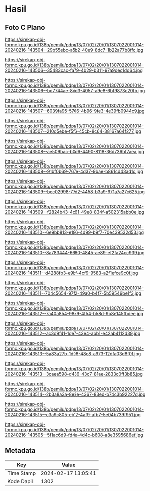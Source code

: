 # Hasil

## Foto C Plano

https://sirekap-obj-formc.kpu.go.id/138b/pemilu/pdpr/13/07/02/20/01/1307022001014-20240216-143504--29b55ebc-a5b2-40e9-8dc7-1b22a77b8ffc.jpg

https://sirekap-obj-formc.kpu.go.id/138b/pemilu/pdpr/13/07/02/20/01/1307022001014-20240216-143506--35483cac-fa79-4b29-b311-97a9dec1dd64.jpg

https://sirekap-obj-formc.kpu.go.id/138b/pemilu/pdpr/13/07/02/20/01/1307022001014-20240216-143506--bd7744ae-8dd3-4057-a9e8-6bf9873c20fb.jpg

https://sirekap-obj-formc.kpu.go.id/138b/pemilu/pdpr/13/07/02/20/01/1307022001014-20240216-143507--6039fa95-5706-4b96-9fe3-4e39fb0944c9.jpg

https://sirekap-obj-formc.kpu.go.id/138b/pemilu/pdpr/13/07/02/20/01/1307022001014-20240216-143507--210d5ebe-f5f6-45cb-8c64-38167a64f277.jpg

https://sirekap-obj-formc.kpu.go.id/138b/pemilu/pdpr/13/07/02/20/01/1307022001014-20240216-143508--ae509bac-b0d6-4490-8118-36d736bf7aea.jpg

https://sirekap-obj-formc.kpu.go.id/138b/pemilu/pdpr/13/07/02/20/01/1307022001014-20240216-143508--91bf0b69-767e-4d37-9bae-b861cd43ad1c.jpg

https://sirekap-obj-formc.kpu.go.id/138b/pemilu/pdpr/13/07/02/20/01/1307022001014-20240216-143509--bec02998-77d2-4458-b3a9-971a7a27c625.jpg

https://sirekap-obj-formc.kpu.go.id/138b/pemilu/pdpr/13/07/02/20/01/1307022001014-20240216-143509--f2824b43-4c61-49e8-834f-a502315abb0e.jpg

https://sirekap-obj-formc.kpu.go.id/138b/pemilu/pdpr/13/07/02/20/01/1307022001014-20240216-143510--6e9bb813-e186-4d99-b9f7-70e439532d53.jpg

https://sirekap-obj-formc.kpu.go.id/138b/pemilu/pdpr/13/07/02/20/01/1307022001014-20240216-143510--8a783444-6660-4845-ae89-ef2fa24cc939.jpg

https://sirekap-obj-formc.kpu.go.id/138b/pemilu/pdpr/13/07/02/20/01/1307022001014-20240216-143511--d4288fb3-e9bf-4cf9-9583-a2f1efce9c0f.jpg

https://sirekap-obj-formc.kpu.go.id/138b/pemilu/pdpr/13/07/02/20/01/1307022001014-20240216-143511--704c5654-97f2-49a0-b4f7-5b59549be1f3.jpg

https://sirekap-obj-formc.kpu.go.id/138b/pemilu/pdpr/13/07/02/20/01/1307022001014-20240216-143512--7a40a854-9859-4f54-b58d-9b8e145fbdee.jpg

https://sirekap-obj-formc.kpu.go.id/138b/pemilu/pdpr/13/07/02/20/01/1307022001014-20240216-143512--ac3d9f41-1de7-43e4-abb1-e42ab4112d39.jpg

https://sirekap-obj-formc.kpu.go.id/138b/pemilu/pdpr/13/07/02/20/01/1307022001014-20240216-143513--5a83a27b-1d06-48c8-a973-12dfa03d8f0f.jpg

https://sirekap-obj-formc.kpu.go.id/138b/pemilu/pdpr/13/07/02/20/01/1307022001014-20240216-143513--3caea598-d486-43c7-81ae-2833c0ff3b85.jpg

https://sirekap-obj-formc.kpu.go.id/138b/pemilu/pdpr/13/07/02/20/01/1307022001014-20240216-143514--2b3a8a3a-8e8e-4367-83ed-b74c3b92227d.jpg

https://sirekap-obj-formc.kpu.go.id/138b/pemilu/pdpr/13/07/02/20/01/1307022001014-20240216-143515--c3a9c805-eb12-4af9-afb7-5e04b739f951.jpg

https://sirekap-obj-formc.kpu.go.id/138b/pemilu/pdpr/13/07/02/20/01/1307022001014-20240216-143505--5f1ac6d9-fd4e-4d4c-b608-a8e3595686ef.jpg


## Metadata

| Key        | Value               |
| ---------- | ------------------- |
| Time Stamp | 2024-02-17 13:05:41 |
| Kode Dapil | 1302                |



